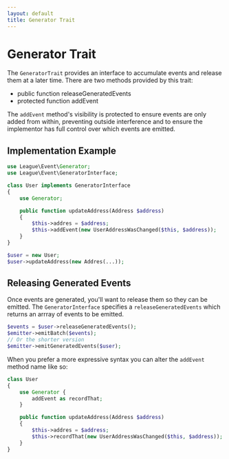 ```yaml
---
layout: default
title: Generator Trait
---
```


# Generator Trait

The `GeneratorTrait` provides an interface to accumulate events and release them at a later time.
There are two methods provided by this trait:

* public function releaseGeneratedEvents
* protected function addEvent

The `addEvent` method's visibility is protected to ensure events are only added from within,
preventing outside interference and to ensure the implementor has full control over which
events are emitted.

## Implementation Example

~~~ php
use League\Event\Generator;
use League\Event\GeneratorInterface;

class User implements GeneratorInterface
{
    use Generator;

    public function updateAddress(Address $address)
    {
        $this->addres = $address;
        $this->addEvent(new UserAddressWasChanged($this, $address));
    }
}

$user = new User;
$user->updateAddress(new Addres(...));
~~~

## Releasing Generated Events

Once events are generated, you'll want to release them so they can be emitted. The
`GeneratorInterface` specifies a `releaseGeneratedEvents` which returns an arrray
of events to be emitted.

~~~ php
$events = $user->releaseGeneratedEvents();
$emitter->emitBatch($events);
// Or the shorter version
$emitter->emitGeneratedEvents($user);
~~~


When you prefer a more expressive syntax you can alter the `addEvent` method name like so:

~~~ php
class User
{
    use Generator {
        addEvent as recordThat;
    }

    public function updateAddress(Address $address)
    {
        $this->addres = $address;
        $this->recordThat(new UserAddressWasChanged($this, $address));
    }
}
~~~
